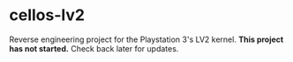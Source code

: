 # cellos-lv2
Reverse engineering project for the Playstation 3's LV2 kernel.
**This project has not started.** Check back later for updates.

